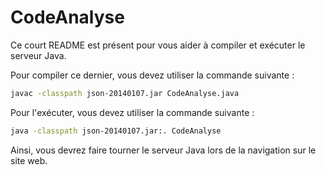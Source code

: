 # CodeAnalyse

Ce court README est présent pour vous aider à compiler et exécuter le serveur Java.

Pour compiler ce dernier, vous devez utiliser la commande suivante : 

```bash
javac -classpath json-20140107.jar CodeAnalyse.java
```

Pour l'exécuter, vous devez utiliser la commande suivante :

```bash
java -classpath json-20140107.jar:. CodeAnalyse
```

Ainsi, vous devrez faire tourner le serveur Java lors de la navigation sur le site web.